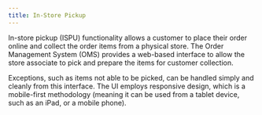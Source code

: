 ```yaml
---
title: In-Store Pickup
---
```


In-store pickup (ISPU) functionality allows a customer to place their order online and collect the order items from a physical store. The Order Management System (OMS) provides a web-based interface to allow the store associate to pick and prepare the items for customer collection.

Exceptions, such as items not able to be picked, can be handled simply and cleanly from this interface. The UI employs responsive design, which is a mobile-first methodology (meaning it can be used from a tablet device, such as an iPad, or a mobile phone).